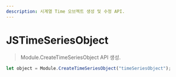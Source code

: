 ```yaml
---
description: 시계열 Time 오브젝트 생성 및 수정 API.
---
```


# JSTimeSeriesObject

> Module.CreateTimeSeriesObject API 생성.

```javascript
let object = Module.CreateTimeSeriesObject("timeSeriesObject");
```
